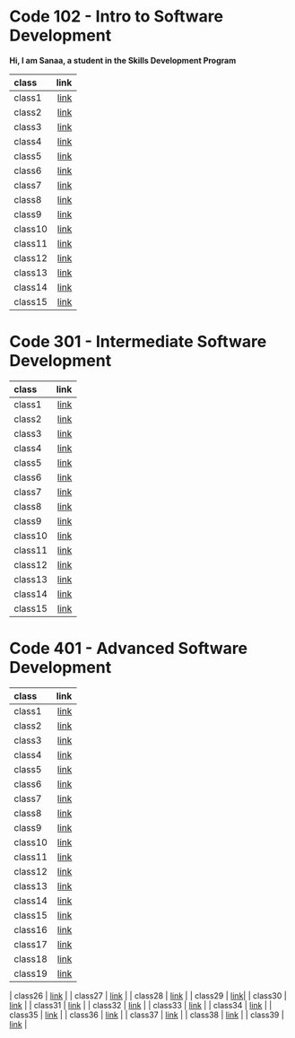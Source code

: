 # Code 102 - Intro to Software Development #

**Hi, I am Sanaa, a student in the Skills Development Program**

| class | link     |
| :---- | --------:|
| class1 | [link](https://github.com/sanaa-almoghraby/reading-notes)    |
| class2 |  [link]()    |
| class3 |  [link]()    |
| class4 | [link]()    |
| class5 |  [link]()     |
| class6 |  [link]()     |
| class7 |  [link]()     |
| class8 |  [link]()     |
| class9 |  [link]()     |
| class10 |  [link]()    |
| class11 |  [link]()    |
| class12 |  [link]()  |
| class13 |  [link]()    |
| class14 |  [link]()    |
| class15 |  [link]()    |

# Code 301 - Intermediate Software Development #
| class | link        |
| :---- | --------:   |
| class1 | [link](https://sanaa-almoghraby.github.io/reading-notes/class01)   |
| class2 |  [link](https://sanaa-almoghraby.github.io/reading-notes/class02)  |
| class3 |  [link](https://sanaa-almoghraby.github.io/reading-notes/class03)  |
| class4 | [link](https://sanaa-almoghraby.github.io/reading-notes/class04)   |
| class5 |  [link](https://sanaa-almoghraby.github.io/reading-notes/class05)  |
| class6 |  [link](https://sanaa-almoghraby.github.io/reading-notes/class06)  |
| class7 |  [link](https://sanaa-almoghraby.github.io/reading-notes/class07)  |
| class8 |  [link](https://sanaa-almoghraby.github.io/reading-notes/class08)  |
| class9 |  [link](https://sanaa-almoghraby.github.io/reading-notes/class09)  |
| class10 |  [link](https://sanaa-almoghraby.github.io/reading-notes/class10) |
| class11 |  [link](https://sanaa-almoghraby.github.io/reading-notes/class11) |
| class12 |  [link](https://sanaa-almoghraby.github.io/reading-notes/class12) |
| class13 |  [link](https://sanaa-almoghraby.github.io/reading-notes/class13) |
| class14 |  [link]() |
| class15 |  [link]() |

# Code 401 - Advanced Software Development #

| class   | link         |
| :------ | --------:    |
| class1  | [link](https://sanaa-almoghraby.github.io/reading-notes/code-401/class01)     |
| class2  |  [link](https://sanaa-almoghraby.github.io/reading-notes/code-401/class02)    |
| class3  |  [link](https://sanaa-almoghraby.github.io/reading-notes/code-401/class03)    |
| class4  | [link](https://github.com/sanaa-almoghraby/reading-notes/blob/main/code-401/class04.md)     |
| class5  |  [link](https://sanaa-almoghraby.github.io/reading-notes/code-401/class05)    |
| class6  |  [link](https://sanaa-almoghraby.github.io/reading-notes/code-401/class06)    |
| class7  |  [link]()    |
| class8  |  [link](https://sanaa-almoghraby.github.io/reading-notes/code-401/class08)    |
| class9  |  [link](https://sanaa-almoghraby.github.io/reading-notes/code-401/class09)    |
| class10 |  [link](https://sanaa-almoghraby.github.io/reading-notes/code-401/class10)    |
| class11 |  [link](https://sanaa-almoghraby.github.io/reading-notes/code-401/class11)    |
| class12 |  [link](https://sanaa-almoghraby.github.io/reading-notes/code-401/class12)    | 
| class13 |  [link](https://sanaa-almoghraby.github.io/reading-notes/code-401/class13)    |
| class14 |  [link](https://sanaa-almoghraby.github.io/reading-notes/code-401/class14)    |
| class15 |  [link](https://sanaa-almoghraby.github.io/reading-notes/code-401/class15)    |
| class16 |  [link](https://sanaa-almoghraby.github.io/reading-notes/code-401/class16)    | 
| class17 |  [link](https://sanaa-almoghraby.github.io/reading-notes/code-401/class17)    |
| class18 |  [link](https://sanaa-almoghraby.github.io/reading-notes/code-401/class18)    |
| class19 |  [link](https://sanaa-almoghraby.github.io/reading-notes/code-401/class19)    |

| class26 |  [link](https://sanaa-almoghraby.github.io/reading-notes/code-401/class26)    |
| class27 |  [link](https://sanaa-almoghraby.github.io/reading-notes/code-401/class27)    |
| class28 |  [link](https://sanaa-almoghraby.github.io/reading-notes/code-401/class28)    |
| class29 |  [link](https://github.com/sanaa-almoghraby/reading-notes/blob/main/code-401/class29.md)|
| class30 |  [link](https://sanaa-almoghraby.github.io/reading-notes/code-401/class30)    |
| class31 |  [link](https://sanaa-almoghraby.github.io/reading-notes/code-401/class31)    |
| class32 |  [link](https://sanaa-almoghraby.github.io/reading-notes/code-401/class32)    |
| class33 |  [link](https://sanaa-almoghraby.github.io/reading-notes/code-401/class33)    |
| class34 |  [link](https://sanaa-almoghraby.github.io/reading-notes/code-401/class34)    |
| class35 |  [link](https://sanaa-almoghraby.github.io/reading-notes/code-401/class35)    |
| class36 |  [link]()    |
| class37 |  [link]()    |
| class38 |  [link]()    |
| class39 |  [link]()    |